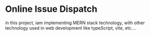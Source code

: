 # Online Issue Dispatch
in this project, iam implementing MERN stack technology, with other technology used in web development like typeScript, vite, etc....
